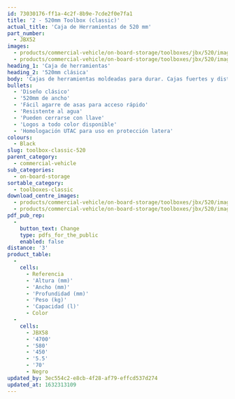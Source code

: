 ```yaml
---
id: 73030176-ff1a-4c2f-8b9e-7cde2f0e7fa1
title: '2 - 520mm Toolbox (classic)'
actual_title: 'Caja de Herramientas de 520 mm'
part_number:
  - JBX52
images:
  - products/commercial-vehicle/on-board-storage/toolboxes/jbx/520/images-lr/Product_Image_776x776_(518x518_focus_area)-JBX52_01.jpg
  - products/commercial-vehicle/on-board-storage/toolboxes/jbx/520/images-lr/Product_Image_776x776_(518x518_focus_area)-JBX52_02.jpg
heading_1: 'Caja de herramientas'
heading_2: '520mm clásica'
body: 'Cajas de herramientas moldeadas para durar. Cajas fuertes y distintivas para vehículos comerciales en una amplia gama de tamaños.'
bullets:
  - 'Diseño clásico'
  - '520mm de ancho'
  - 'Fácil agarre de asas para acceso rápido'
  - 'Resistente al agua'
  - 'Pueden cerrarse con llave'
  - 'Logos a todo color disponible'
  - 'Homologación UTAC para uso en protección latera'
colours:
  - Black
slug: toolbox-classic-520
parent_category:
  - commercial-vehicle
sub_categories:
  - on-board-storage
sortable_category:
  - toolboxes-classic
download_centre_images:
  - products/commercial-vehicle/on-board-storage/toolboxes/jbx/520/images-lr/Product_Image_776x776_(518x518_focus_area)-JBX52_01.jpg
  - products/commercial-vehicle/on-board-storage/toolboxes/jbx/520/images-lr/Product_Image_776x776_(518x518_focus_area)-JBX52_02.jpg
pdf_pub_rep:
  -
    button_text: Change
    type: pdfs_for_the_public
    enabled: false
distance: '3'
product_table:
  -
    cells:
      - Referencia
      - 'Altura (mm)'
      - 'Ancho (mm)'
      - 'Profundidad (mm)'
      - 'Peso (kg)'
      - 'Capacidad (l)'
      - Color
  -
    cells:
      - JBX58
      - '4700'
      - '580'
      - '450'
      - '5.5'
      - '70'
      - Negro
updated_by: 3ec554c2-e8cb-4f28-af79-effcd537d274
updated_at: 1632313109
---
```

